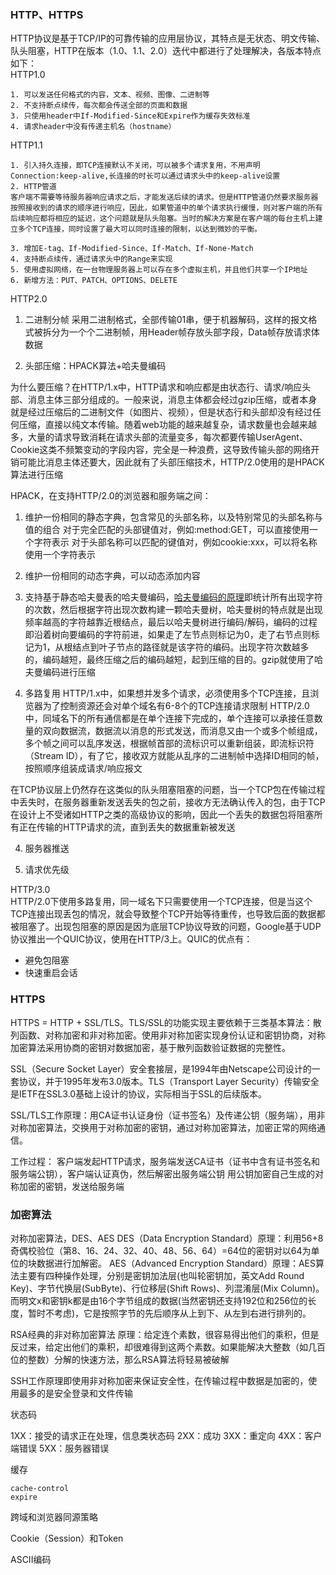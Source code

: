 ### HTTP、HTTPS

HTTP协议是基于TCP/IP的可靠传输的应用层协议，其特点是无状态、明文传输、队头阻塞，HTTP在版本（1.0、1.1、2.0）迭代中都进行了处理解决，各版本特点如下：  
HTTP1.0
```
1. 可以发送任何格式的内容，文本、视频、图像、二进制等
2. 不支持断点续传，每次都会传送全部的页面和数据
3. 只使用header中If-Modified-Since和Expire作为缓存失效标准
4. 请求header中没有传递主机名（hostname）
```

HTTP1.1
```
1. 引入持久连接，即TCP连接默认不关闭，可以被多个请求复用，不用声明Connection:keep-alive,长连接的时长可以通过请求头中的keep-alive设置
2. HTTP管道
客户端不需要等待服务器响应请求之后，才能发送后续的请求。但是HTTP管道仍然要求服务器按照接收到的请求的顺序进行响应，因此，如果管道中的单个请求执行缓慢，则对客户端的所有后续响应都将相应的延迟，这个问题就是队头阻塞。当时的解决方案是在客户端的每台主机上建立多个TCP连接，同时设置了最大可以同时连接的限制，以达到微妙的平衡。

3. 增加E-tag、If-Modified-Since、If-Match、If-None-Match
4. 支持断点续传，通过请求头中的Range来实现
5. 使用虚拟网络，在一台物理服务器上可以存在多个虚拟主机，并且他们共享一个IP地址
6. 新增方法：PUT、PATCH、OPTIONS、DELETE
```

HTTP2.0
1. 二进制分帧
采用二进制格式，全部传输01串，便于机器解码，这样的报文格式被拆分为一个个二进制帧，用Header帧存放头部字段，Data帧存放请求体数据

2. 头部压缩：HPACK算法+哈夫曼编码

为什么要压缩？在HTTP/1.x中，HTTP请求和响应都是由状态行、请求/响应头部、消息主体三部分组成的。一般来说，消息主体都会经过gzip压缩，或者本身就是经过压缩后的二进制文件（如图片、视频），但是状态行和头部却没有经过任何压缩，直接以纯文本传输。随着web功能的越来越复杂，请求数量也会越来越多，大量的请求导致消耗在请求头部的流量变多，每次都要传输UserAgent、Cookie这类不频繁变动的字段内容，完全是一种浪费，这导致传输头部的网络开销可能比消息主体还要大，因此就有了头部压缩技术，HTTP/2.0使用的是HPACK算法进行压缩

HPACK，在支持HTTP/2.0的浏览器和服务端之间：
  1. 维护一份相同的静态字典，包含常见的头部名称，以及特别常见的头部名称与值的组合
    对于完全匹配的头部键值对，例如:method:GET，可以直接使用一个字符表示
    对于头部名称可以匹配的键值对，例如cookie:xxx，可以将名称使用一个字符表示
  2. 维护一份相同的动态字典，可以动态添加内容
  3. 支持基于静态哈夫曼表的哈夫曼编码，[哈夫曼编码的原理](https://zhuanlan.zhihu.com/p/390459645)即统计所有出现字符的次数，然后根据字符出现次数构建一颗哈夫曼树，哈夫曼树的特点就是出现频率越高的字符越靠近根结点，最后以哈夫曼树进行编码/解码，编码的过程即沿着树向要编码的字符前进，如果走了左节点则标记为0，走了右节点则标记为1，从根结点到叶子节点的路径就是该字符的编码。出现字符次数越多的，编码越短，最终压缩之后的编码越短，起到压缩的目的。gzip就使用了哈夫曼编码进行压缩


3. 多路复用
  HTTP/1.x中，如果想并发多个请求，必须使用多个TCP连接，且浏览器为了控制资源还会对单个域名有6-8个的TCP连接请求限制
  HTTP/2.0中，同域名下的所有通信都是在单个连接下完成的，单个连接可以承接任意数量的双向数据流，数据流以消息的形式发送，而消息又由一个或多个帧组成，多个帧之间可以乱序发送，根据帧首部的流标识可以重新组装，即流标识符（Stream ID），有了它，接收双方就能从乱序的二进制帧中选择ID相同的帧，按照顺序组装成请求/响应报文

  在TCP协议层上仍然存在这类似的队头阻塞阻塞的问题，当一个TCP包在传输过程中丢失时，在服务器重新发送丢失的包之前，接收方无法确认传入的包，由于TCP在设计上不受诸如HTTP之类的高级协议的影响，因此一个丢失的数据包将阻塞所有正在传输的HTTP请求的流，直到丢失的数据重新被发送

4. 服务器推送

5. 请求优先级

HTTP/3.0  
HTTP/2.0下使用多路复用，同一域名下只需要使用一个TCP连接，但是当这个TCP连接出现丢包的情况，就会导致整个TCP开始等待重传，也导致后面的数据都被阻塞了。出现包阻塞的原因是因为底层TCP协议导致的问题，Google基于UDP协议推出一个QUIC协议，使用在HTTP/3上。QUIC的优点有：

- 避免包阻塞
- 快速重启会话


### HTTPS
HTTPS = HTTP + SSL/TLS。TLS/SSL的功能实现主要依赖于三类基本算法：散列函数、对称加密和非对称加密。使用非对称加密实现身份认证和密钥协商，对称加密算法采用协商的密钥对数据加密，基于散列函数验证数据的完整性。

SSL（Secure Socket Layer）安全套接层，是1994年由Netscape公司设计的一套协议，并于1995年发布3.0版本。TLS（Transport Layer Security）传输安全是IETF在SSL3.0基础上设计的协议，实际相当于SSL的后续版本。

SSL/TLS工作原理：用CA证书认证身份（证书签名）及传递公钥（服务端），用非对称加密算法，交换用于对称加密的密钥，通过对称加密算法，加密正常的网络通信。

工作过程： 
客户端发起HTTP请求，服务端发送CA证书（证书中含有证书签名和服务端公钥），客户端认证真伪，然后解密出服务端公钥
用公钥加密自己生成的对称加密的密钥，发送给服务端

### 加密算法

对称加密算法，DES、AES
DES（Data Encryption Standard）原理：利用56+8奇偶校验位（第8、16、24、32、40、48、56、64）=64位的密钥对以64为单位的块数据进行加解密。
AES（Advanced Encryption Standard）原理：AES算法主要有四种操作处理，分别是密钥加法层(也叫轮密钥加，英文Add Round Key)、字节代换层(SubByte)、行位移层(Shift Rows)、列混淆层(Mix Column)。而明文x和密钥k都是由16个字节组成的数据(当然密钥还支持192位和256位的长度，暂时不考虑)，它是按照字节的先后顺序从上到下、从左到右进行排列的。

RSA经典的非对称加密算法
原理：给定连个素数，很容易得出他们的乘积，但是反过来，给定出他们的乘积，却很难得到这两个素数。如果能解决大整数（如几百位的整数）分解的快速方法，那么RSA算法将轻易被破解

SSH工作原理即使用非对称加密来保证安全性，在传输过程中数据是加密的，使用最多的是安全登录和文件传输

状态码

1XX：接受的请求正在处理，信息类状态码
2XX：成功
3XX：重定向
4XX：客户端错误
5XX：服务器错误

缓存
```
cache-control
expire
```

跨域和浏览器同源策略

Cookie（Session）和Token

ASCII编码

